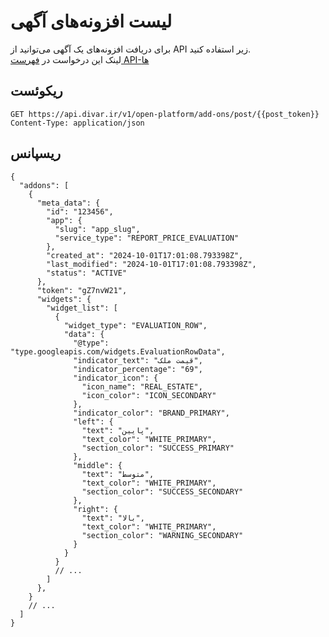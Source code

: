 # لیست افزونه‌های آگهی

برای دریافت افزونه‌های یک آگهی می‌توانید از API زیر استفاده کنید.
<br />
لینک این درخواست در [فهرست API-ها](https://divar.ir/kenar/api-doc#tag/addons/GET/v1/open-platform/add-ons/post/{token})


## ریکوئست

```http request
GET https://api.divar.ir/v1/open-platform/add-ons/post/{{post_token}}
Content-Type: application/json

```

## ریسپانس

```json5
{
  "addons": [
    {
      "meta_data": {
        "id": "123456",
        "app": {
          "slug": "app_slug",
          "service_type": "REPORT_PRICE_EVALUATION"
        },
        "created_at": "2024-10-01T17:01:08.793398Z",
        "last_modified": "2024-10-01T17:01:08.793398Z",
        "status": "ACTIVE"
      },
      "token": "gZ7nvW21",
      "widgets": {
        "widget_list": [
          {
            "widget_type": "EVALUATION_ROW",
            "data": {
              "@type": "type.googleapis.com/widgets.EvaluationRowData",
              "indicator_text": "قیمت ملک",
              "indicator_percentage": "69",
              "indicator_icon": {
                "icon_name": "REAL_ESTATE",
                "icon_color": "ICON_SECONDARY"
              },
              "indicator_color": "BRAND_PRIMARY",
              "left": {
                "text": "پایین",
                "text_color": "WHITE_PRIMARY",
                "section_color": "SUCCESS_PRIMARY"
              },
              "middle": {
                "text": "متوسط",
                "text_color": "WHITE_PRIMARY",
                "section_color": "SUCCESS_SECONDARY"
              },
              "right": {
                "text": "بالا",
                "text_color": "WHITE_PRIMARY",
                "section_color": "WARNING_SECONDARY"
              }
            }
          }
          // ...
        ]
      },
    }
    // ...
  ]
}
```
